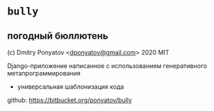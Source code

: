 #  `bully`
## погодный бюллютень

(c) Dmitry Ponyatov <<dponyatov@gmail.com>> 2020 MIT

Django-приложение написанное с использованием генеративного метапрограммирования
* универсальная шаблонизация кода

github: https://bitbucket.org/ponyatov/bully
